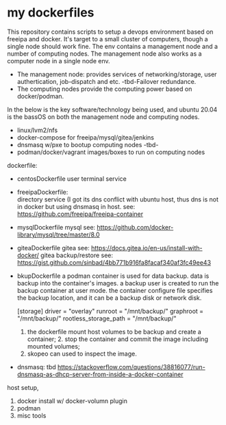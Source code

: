 # my dockerfiles

This repository contains scripts to setup a devops environment based on freeipa and docker. It's target to a small cluster of computers, though a single node should work fine. The env contains a management node and a number of computing nodes. The management node also works as a computer node in a single node env. 
- The management node:
  provides services of networking/storage, user authertication, job-dispatch and etc.  -tbd-Failover redundance. 
- The computing nodes 
  provide the computing power based on docker/podman.

In the below is the key software/technology being used, and ubuntu 20.04 is the bassOS on both the management node and computing nodes.
- linux/lvm2/nfs
- docker-compose for freeipa/mysql/gitea/jenkins
- dnsmasq w/pxe to bootup computing nodes -tbd-
- podman/docker/vagrant images/boxes to run on computing nodes

dockerfile: 
- centosDockerfile
  user terminal service

- freeipaDockerfile:   
  directory service (I got its dns conflict with ubuntu host, thus dns is not in docker but using dnsmasq in host.
  see: https://github.com/freeipa/freeipa-container
  
- mysqlDockerfile
  mysql see: https://github.com/docker-library/mysql/tree/master/8.0

- giteaDockerfile
  gitea see: https://docs.gitea.io/en-us/install-with-docker/
  gitea backup/restore see: https://gist.github.com/sinbad/4bb771b916fa8facaf340af3fc49ee43

- bkupDockerfile
  a podman container is used for data backup. data is backup into the container's images.
  a backup user is created to run the backup container at user mode. 
  the container configure file specifies the backup location, and it can be a backup disk or network disk.
  
    [storage]
    driver = "overlay"
    runroot = "/mnt/backup/"
    graphroot = "/mnt/backup/"
    rootless_storage_path = "/mnt/backup/"
  
  1. the dockerfile mount host volumes to be backup and create a container; 2. stop the container and commit the image including mounted volumes;
  2. skopeo can used to inspect the image.
  
- dnsmasq:
  tbd https://stackoverflow.com/questions/38816077/run-dnsmasq-as-dhcp-server-from-inside-a-docker-container

host setup,
1. docker install w/ docker-volumn plugin
2. podman
3. misc tools

